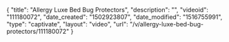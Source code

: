 {
    "title": "Allergy Luxe Bed Bug Protectors",
    "description": "",
    "videoid": "111180072",
    "date_created": "1502923807",
    "date_modified": "1516755991",
    "type": "captivate",
    "layout": "video",
    "url": "\/v\/allergy-luxe-bed-bug-protectors\/111180072"
}